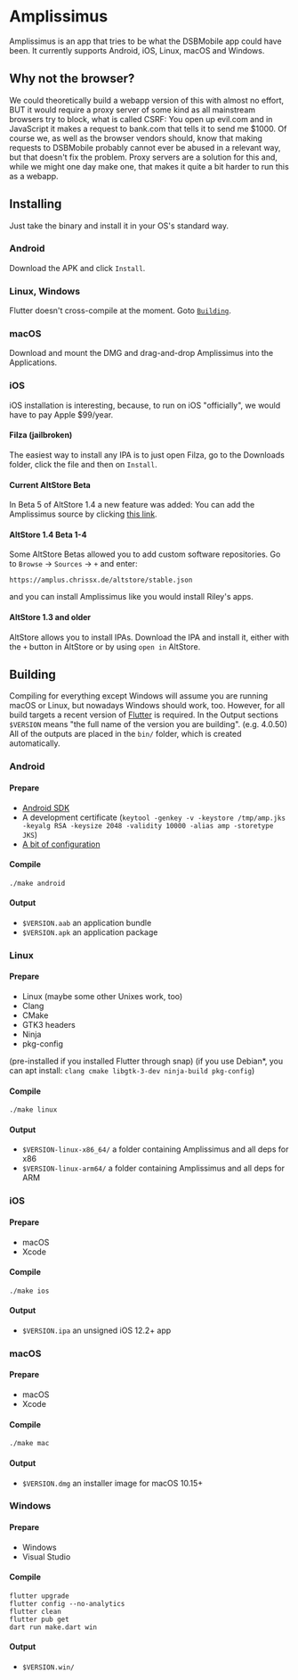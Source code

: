 # Amplissimus
Amplissimus is an app that tries to be what the DSBMobile app could
have been. It currently supports Android, iOS, Linux, macOS and
Windows.

## Why not the browser?
We could theoretically build a webapp version of this with
almost no effort, BUT it would require a proxy server of some kind as
all mainstream browsers try to block, what is called CSRF: You open up
evil.com and in JavaScript it makes a request to bank.com that tells
it to send me $1000. Of course we, as well as the browser vendors
should, know that making requests to DSBMobile probably cannot ever
be abused in a relevant way, but that doesn't fix the problem. Proxy
servers are a solution for this and, while we might one day make one,
that makes it quite a bit harder to run this as a webapp.

## Installing
Just take the binary and install it in your OS's standard way.
### Android
Download the APK and click `Install`.
### Linux, Windows
Flutter doesn't cross-compile at the moment. Goto [`Building`](#build).
### macOS
Download and mount the DMG and drag-and-drop Amplissimus into the Applications.
### iOS
iOS installation is interesting, because, to run on iOS "officially",
we would have to pay Apple $99/year.
#### Filza (jailbroken)
The easiest way to install any IPA is to just open Filza, go to the
Downloads folder, click the file and then on `Install`.
#### Current AltStore Beta
In Beta 5 of AltStore 1.4 a new feature was added: You can add the Amplissimus
source by clicking
[this link](altstore://source?url=https://amplus.chrissx.de/altstore/stable.json).
#### AltStore 1.4 Beta 1-4
Some AltStore Betas allowed you to add custom software
repositories. Go to `Browse` → `Sources` → `+` and enter:
```
https://amplus.chrissx.de/altstore/stable.json
```
and you can install Amplissimus like you would install Riley's apps.
#### AltStore 1.3 and older
AltStore allows you to install IPAs. Download the IPA and install it,
either with the `+` button in AltStore or by using `open in` AltStore.

## <a name="build"></a> Building
Compiling for everything except Windows will assume you are running
macOS or Linux, but nowadays Windows should work, too. However, for
all build targets a recent version of
[Flutter](https://flutter.dev/docs/get-started/install) is required.
In the Output sections `$VERSION` means "the full name of the version
you are building". (e.g. 4.0.50) All of the outputs are placed in the
`bin/` folder, which is created automatically.

### Android
#### Prepare
* [Android SDK](https://developer.android.com/studio)
* A development certificate (`keytool -genkey -v -keystore /tmp/amp.jks -keyalg RSA -keysize 2048 -validity 10000 -alias amp -storetype JKS`)
* [A bit of configuration](https://flutter.dev/docs/deployment/android#reference-the-keystore-from-the-app)
#### Compile
```
./make android
```
#### Output
* `$VERSION.aab` an application bundle
* `$VERSION.apk` an application package

### Linux
#### Prepare
* Linux (maybe some other Unixes work, too)
* Clang
* CMake
* GTK3 headers
* Ninja
* pkg-config

(pre-installed if you installed Flutter through snap)
(if you use Debian\*, you can apt install:
`clang cmake libgtk-3-dev ninja-build pkg-config`)
#### Compile
```
./make linux
```
#### Output
* `$VERSION-linux-x86_64/` a folder containing Amplissimus and all deps for x86
* `$VERSION-linux-arm64/` a folder containing Amplissimus and all deps for ARM

### iOS
#### Prepare
* macOS
* Xcode
#### Compile
```
./make ios
```
#### Output
* `$VERSION.ipa` an unsigned iOS 12.2+ app

### macOS
#### Prepare
* macOS
* Xcode
#### Compile
```
./make mac
```
#### Output
* `$VERSION.dmg` an installer image for macOS 10.15+

### Windows
#### Prepare
* Windows
* Visual Studio
#### Compile
```
flutter upgrade
flutter config --no-analytics
flutter clean
flutter pub get
dart run make.dart win
```
#### Output
* `$VERSION.win/`
